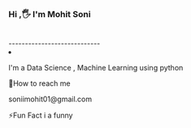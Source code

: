 <html>
  <head>
    <title>Mohit soni</title>
  </head>
  <body>
    <h3>Hi ,🖐 I'm Mohit Soni</h3>
    <br>
    ----------------------------
    <br>
    <li>
    <p>I'm a Data Science , Machine Learning using python</p>
    <p>📧How to reach me</p>
    <p>soniimohit01@gmail.com</p>
    <p> ⚡Fun Fact i a funny</p>
    </li>
    
  </body>
</html>

<!--
**mohit0520/mohit0520** is a ✨ _special_ ✨ repository because its `README.md` (this file) appears on your GitHub profile.

Here are some ideas to get you started:

- 🔭 I’m currently working on ...
- 🌱 I’m currently learning ...
- 👯 I’m looking to collaborate on ...
- 🤔 I’m looking for help with ...
- 💬 Ask me about ...
- 📫 How to reach me: ...
- 😄 Pronouns: ...
- ⚡ Fun fact: ...
-->
